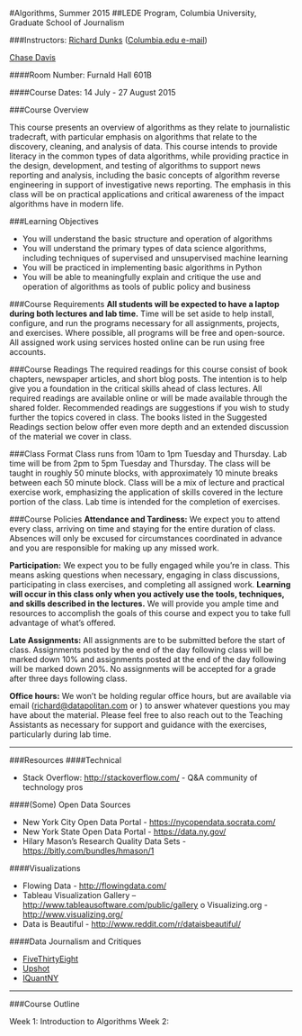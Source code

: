 #Algorithms, Summer 2015
##LEDE Program, Columbia University, Graduate School of Journalism


###Instructors:
[Richard Dunks](mailto:richard@datapolitan.com) 
([Columbia.edu e-mail](mailto:rad2184@columbia.edu))

<!--email addresses-->

[Chase Davis]()

####Room Number: Furnald Hall 601B

####Course Dates: 
14 July - 27 August 2015

###Course Overview

This course presents an overview of algorithms as they relate to journalistic tradecraft, with particular emphasis on algorithms that relate to the discovery, cleaning, and analysis of data. This course intends to provide literacy in the common types of data algorithms, while providing practice in the design, development, and testing of algorithms to support news reporting and analysis, including the basic concepts of algorithm reverse engineering in support of investigative news reporting. The emphasis in this class will be on practical applications and critical awareness of the impact algorithms have in modern life.


###Learning Objectives

+ You will understand the basic structure and operation of algorithms
+ You will understand the primary types of data science algorithms, including techniques of supervised and unsupervised machine learning
+ You will be practiced in implementing basic algorithms in Python
+ You will be able to meaningfully explain and critique the use and operation of algorithms as tools of public policy and business

###Course Requirements
<b>All students will be expected to have a laptop during both lectures and lab time.</b> Time will be set aside to help install, configure, and run the programs necessary for all assignments, projects, and exercises. Where possible, all programs will be free and open-source. All assigned work using services hosted online can be run using free accounts.

###Course Readings
The required readings for this course consist of book chapters, newspaper articles, and short blog posts. The intention is to help give you a foundation in the critical skills ahead of class lectures. All required readings are available online or will be made available through the shared folder. Recommended readings are suggestions if you wish to study further the topics covered in class. The books listed in the Suggested Readings section below offer even more depth and an extended discussion of the material we cover in class.

###Class Format
Class runs from 10am to 1pm Tuesday and Thursday. Lab time will be from 2pm to 5pm Tuesday and Thursday. The class will be taught in roughly 50 minute blocks, with approximately 10 minute breaks between each 50 minute block. Class will be a mix of lecture and practical exercise work, emphasizing the application of skills covered in the lecture portion of the class. Lab time is intended for the completion of exercises. 

###Course Policies
<b>Attendance and Tardiness:</b> We expect you to attend every class, arriving on time and staying for the entire duration of class. Absences will only be excused for circumstances coordinated in advance and you are responsible for making up any missed work.
<b>Participation:</b> We expect you to be fully engaged while you’re in class. This means asking questions when necessary, engaging in class discussions, participating in class exercises, and completing all assigned work. <b>Learning will occur in this class only when you actively use the tools, techniques, and skills described in the lectures.</b> We will provide you ample time and resources to accomplish the goals of this course and expect you to take full advantage of what’s offered.
<b>Late Assignments:</b> All assignments are to be submitted before the start of class. Assignments posted by the end of the day following class will be marked down 10% and assignments posted at the end of the day following will be marked down 20%. No assignments will be accepted for a grade after three days following class.
<b>Office hours:</b> We won’t be holding regular office hours, but are available via email ([richard@datapolitan.com](richard@datapolitan.com) or ) to answer whatever questions you may have about the material. Please feel free to also reach out to the Teaching Assistants as necessary for support and guidance with the exercises, particularly during lab time.

----
###Resources####Technical+ Stack Overflow: http://stackoverflow.com/ - Q&A community of technology pros####(Some) Open Data Sources+ New York City Open Data Portal - https://nycopendata.socrata.com/+ New York State Open Data Portal - https://data.ny.gov/+ Hilary Mason’s Research Quality Data Sets - https://bitly.com/bundles/hmason/1

####Visualizations+ Flowing Data - http://flowingdata.com/+ Tableau Visualization Gallery – http://www.tableausoftware.com/public/gallery o Visualizing.org - http://www.visualizing.org/+ Data is Beautiful - http://www.reddit.com/r/dataisbeautiful/

####Data Journalism and Critiques

+ [FiveThirtyEight](http://fivethirtyeight.com/)
+ [Upshot](http://www.nytimes.com/upshot/)
+ [IQuantNY](http://iquantny.tumblr.com/)----
###Course Outline

Week 1: Introduction to Algorithms
Week 2: 
